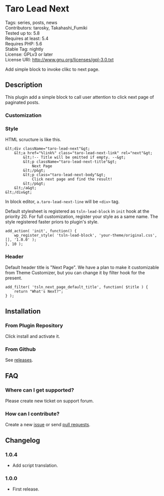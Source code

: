 # Taro Lead Next

Tags: series, posts, news  
Contributors: tarosky, Takahashi_Fumiki  
Tested up to: 5.8  
Requires at least: 5.4  
Requires PHP: 5.6  
Stable Tag: nightly  
License: GPLv3 or later  
License URI: http://www.gnu.org/licenses/gpl-3.0.txt

Add simple block to invoke clikc to next page.

## Description

This plugin add a simple block to call user attention to click next page of paginated posts.

### Customization

### Style

HTML scructure is like this.

```
&lt;div className="taro-lead-next"&gt;
	&lt;a href="%link%" class="taro-lead-next-link" rel="next"&gt;
		&lt;!-- Title will be omitted if empty. --&gt;
		&lt;p className="taro-lead-next-title"&gt;
			Next Page
		&lt;/p&gt;
		&lt;p class="taro-lead-next-body"&gt;
			Click next page and find the result!
		&lt;/p&gt;
	&lt;/a&gt;
&lt;/div&gt;
```

In block editor, `a.taro-lead-next-line` will be `<div>` tag.

Default stylesheet is registered as `tsln-lead-block` in `init` hook at the priority 20.
For full customization, register your style as a same name. The style registered faster priors to plugin's style.

```
add_action( 'init', function() {
	wp_register_style( 'tsln-lead-block', 'your-theme/original.css', [], '1.0.0' );
}, 10 );
```

### Header

Default header title is "Next Page". We have a plan to make it customizable from Theme Customizer, but you can change it by filter hook for the present.

```
add_filter( 'tsln_next_page_default_title', function( $title ) {
	return "What's Next?";
} );
```

## Installation

### From Plugin Repository

Click install and activate it.

### From Github

See [releases](https://github.com/tarosky/taro-lead-next/releases).

## FAQ

### Where can I get supported?

Please create new ticket on support forum.

### How can I contribute?

Create a new [issue](https://github.com/tarosky/taro-lead-next/issues) or send [pull requests](https://github.com/tarosky/taro-lead-next/pulls).

## Changelog

### 1.0.4

* Add script translation.

### 1.0.0

* First release.
